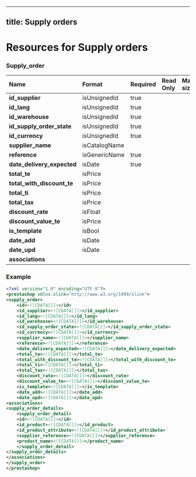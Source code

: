 
---
title: Supply orders
---

# Resources for Supply orders


### Supply_order

|            Name            |    Format     | Required | Read Only | Max size | Not filterable | Description |
| :------------------------- | :------------ | :------- | :-------- | :------- | :------------- | :---------- |
| **id_supplier**            | isUnsignedId  | true     |           |          |                |             |
| **id_lang**                | isUnsignedId  | true     |           |          |                |             |
| **id_warehouse**           | isUnsignedId  | true     |           |          |                |             |
| **id_supply_order_state**  | isUnsignedId  | true     |           |          |                |             |
| **id_currency**            | isUnsignedId  | true     |           |          |                |             |
| **supplier_name**          | isCatalogName |          |           |          |                |             |
| **reference**              | isGenericName | true     |           |          |                |             |
| **date_delivery_expected** | isDate        | true     |           |          |                |             |
| **total_te**               | isPrice       |          |           |          |                |             |
| **total_with_discount_te** | isPrice       |          |           |          |                |             |
| **total_ti**               | isPrice       |          |           |          |                |             |
| **total_tax**              | isPrice       |          |           |          |                |             |
| **discount_rate**          | isFloat       |          |           |          |                |             |
| **discount_value_te**      | isPrice       |          |           |          |                |             |
| **is_template**            | isBool        |          |           |          |                |             |
| **date_add**               | isDate        |          |           |          |                |             |
| **date_upd**               | isDate        |          |           |          |                |             |
| **associations**           |               |          |           |          |                |             |


### Example

```xml
<?xml version="1.0" encoding="UTF-8"?>
<prestashop xmlns:xlink="http://www.w3.org/1999/xlink">
<supply_order>
	<id><![CDATA[]]></id>
	<id_supplier><![CDATA[]]></id_supplier>
	<id_lang><![CDATA[]]></id_lang>
	<id_warehouse><![CDATA[]]></id_warehouse>
	<id_supply_order_state><![CDATA[]]></id_supply_order_state>
	<id_currency><![CDATA[]]></id_currency>
	<supplier_name><![CDATA[]]></supplier_name>
	<reference><![CDATA[]]></reference>
	<date_delivery_expected><![CDATA[]]></date_delivery_expected>
	<total_te><![CDATA[]]></total_te>
	<total_with_discount_te><![CDATA[]]></total_with_discount_te>
	<total_ti><![CDATA[]]></total_ti>
	<total_tax><![CDATA[]]></total_tax>
	<discount_rate><![CDATA[]]></discount_rate>
	<discount_value_te><![CDATA[]]></discount_value_te>
	<is_template><![CDATA[]]></is_template>
	<date_add><![CDATA[]]></date_add>
	<date_upd><![CDATA[]]></date_upd>
<associations>
<supply_order_details>
	<supply_order_detail>
	<id><![CDATA[]]></id>
	<id_product><![CDATA[]]></id_product>
	<id_product_attribute><![CDATA[]]></id_product_attribute>
	<supplier_reference><![CDATA[]]></supplier_reference>
	<product_name><![CDATA[]]></product_name>
	</supply_order_detail>
</supply_order_details>
</associations>
</supply_order>
</prestashop>

```

